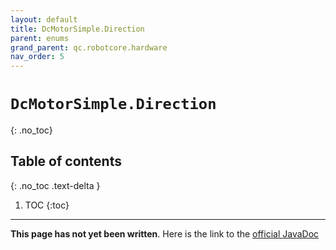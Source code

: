 ```yaml
---
layout: default
title: DcMotorSimple.Direction
parent: enums
grand_parent: qc.robotcore.hardware
nav_order: 5
---
```

# `DcMotorSimple.Direction`
{: .no_toc}

## Table of contents
{: .no_toc .text-delta }

1. TOC
{:toc}
---
**This page has not yet been written**. Here is the link to the [official JavaDoc](https://ftctechnh.github.io/ftc_app/doc/javadoc/com/qualcomm/robotcore/hardware/DcMotorSimple.Direction.html)
        
